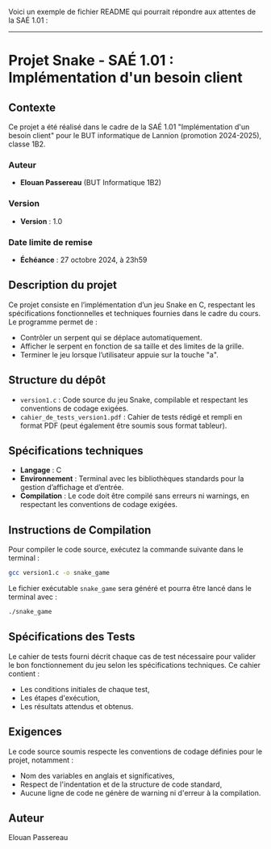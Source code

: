 Voici un exemple de fichier README qui pourrait répondre aux attentes de la SAÉ 1.01 :

---

# Projet Snake - SAÉ 1.01 : Implémentation d'un besoin client

## Contexte
Ce projet a été réalisé dans le cadre de la SAÉ 1.01 "Implémentation d'un besoin client" pour le BUT informatique de Lannion (promotion 2024-2025), classe 1B2.

### Auteur
- **Elouan Passereau** (BUT Informatique 1B2)

### Version
- **Version** : 1.0

### Date limite de remise
- **Échéance** : 27 octobre 2024, à 23h59

## Description du projet
Ce projet consiste en l’implémentation d’un jeu Snake en C, respectant les spécifications fonctionnelles et techniques fournies dans le cadre du cours. Le programme permet de :
- Contrôler un serpent qui se déplace automatiquement.
- Afficher le serpent en fonction de sa taille et des limites de la grille.
- Terminer le jeu lorsque l’utilisateur appuie sur la touche "a".

## Structure du dépôt
- `version1.c` : Code source du jeu Snake, compilable et respectant les conventions de codage exigées.
- `cahier_de_tests_version1.pdf` : Cahier de tests rédigé et rempli en format PDF (peut également être soumis sous format tableur).

## Spécifications techniques
- **Langage** : C
- **Environnement** : Terminal avec les bibliothèques standards pour la gestion d’affichage et d’entrée.
- **Compilation** : Le code doit être compilé sans erreurs ni warnings, en respectant les conventions de codage exigées.

## Instructions de Compilation
Pour compiler le code source, exécutez la commande suivante dans le terminal :

```bash
gcc version1.c -o snake_game
```

Le fichier exécutable `snake_game` sera généré et pourra être lancé dans le terminal avec :

```bash
./snake_game
```

## Spécifications des Tests
Le cahier de tests fourni décrit chaque cas de test nécessaire pour valider le bon fonctionnement du jeu selon les spécifications techniques. Ce cahier contient :
- Les conditions initiales de chaque test,
- Les étapes d'exécution,
- Les résultats attendus et obtenus.

## Exigences
Le code source soumis respecte les conventions de codage définies pour le projet, notamment :
- Nom des variables en anglais et significatives,
- Respect de l'indentation et de la structure de code standard,
- Aucune ligne de code ne génère de warning ni d'erreur à la compilation.

## Auteur
Elouan Passereau
